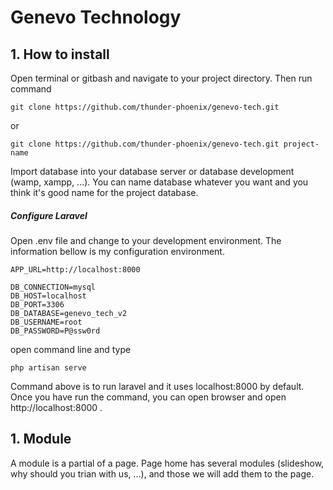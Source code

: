 # Genevo Technology

## 1. How to install

Open terminal or gitbash and navigate to your project directory. Then run command
```
git clone https://github.com/thunder-phoenix/genevo-tech.git
```
or
```
git clone https://github.com/thunder-phoenix/genevo-tech.git project-name
```

Import database into your database server or database development (wamp, xampp, ...). You can name database whatever you want and you think it's good name for the project database.

##### Configure Laravel
Open .env file and change to your development environment. The information bellow is my configuration environment.

```
APP_URL=http://localhost:8000

DB_CONNECTION=mysql
DB_HOST=localhost
DB_PORT=3306
DB_DATABASE=genevo_tech_v2
DB_USERNAME=root
DB_PASSWORD=P@ssw0rd
```

open command line and type

```
php artisan serve
```

Command above is to run laravel and it uses localhost:8000 by default. Once you have run the command, you can open browser and open http://localhost:8000 . 

## 1. Module

A module is a partial of a page. Page home has several modules (slideshow, why should you trian with us, ...), and those we will add them to the page.

### 